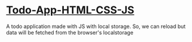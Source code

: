# [Todo-App-HTML-CSS-JS](https://earnest-souffle-a1f91b.netlify.app/) 
A todo application made with JS with local storage. So, we can reload but data will be fetched from the browser's localstorage
